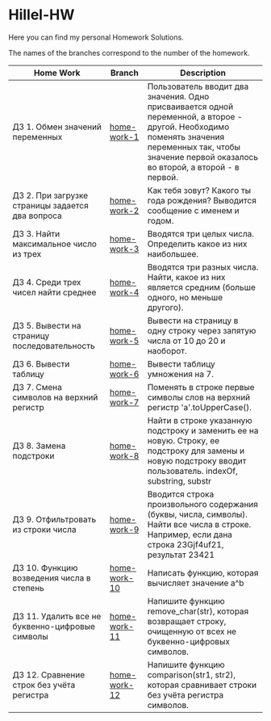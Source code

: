 # Hillel-HW

Here you can find my personal Homework Solutions.

The names of the branches correspond to the number of the homework.

| Home Work | Branch | Description |
| ----------|----------------|-------------|
| ДЗ 1. Обмен значений переменных | [home-work-1](https://github.com/Vika1990Z/Hillel-HW/tree/home-work-1) | Пользователь вводит два значения. Одно присваивается одной переменной, а второе - другой. Необходимо поменять значения переменных так, чтобы значение первой оказалось во второй, а второй - в первой. | 
| ДЗ 2. При загрузке страницы задается два вопроса | [home-work-2](https://github.com/Vika1990Z/Hillel-HW/tree/home-work-2) | Как тебя зовут? Какого ты года рождения? Выводится сообщение с именем и годом. |
| ДЗ 3. Найти максимальное число из трех | [home-work-3](https://github.com/Vika1990Z/Hillel-HW/tree/home-work-3) | Вводятся три целых числа. Определить какое из них наибольшее. |
| ДЗ 4. Среди трех чисел найти среднее | [home-work-4](https://github.com/Vika1990Z/Hillel-HW/tree/home-work-4) | Вводятся три разных числа. Найти, какое из них является средним (больше одного, но меньше другого). |
| ДЗ 5. Вывести на страницу последовательность | [home-work-5](https://github.com/Vika1990Z/Hillel-HW/tree/home-work-5) | Вывести на страницу в одну строку через запятую числа от 10 до 20 и наоборот. |
| ДЗ 6. Вывести таблицу | [home-work-6](https://github.com/Vika1990Z/Hillel-HW/tree/home-work-6) | Вывести таблицу умножения на 7. |
| ДЗ 7. Смена символов на верхний регистр | [home-work-7](https://github.com/Vika1990Z/Hillel-HW/tree/home-work-7) | Поменять в строке первые символы слов на верхний регистр 'a'.toUpperCase(). |
| ДЗ 8. Замена подстроки | [home-work-8](https://github.com/Vika1990Z/Hillel-HW/tree/home-work-8) | Найти в строке указанную подстроку и заменить ее на новую. Строку, ее подстроку для замены и новую подстроку вводит пользователь. indexOf, substring, substr |
| ДЗ 9. Отфильтровать из строки числа | [home-work-9](https://github.com/Vika1990Z/Hillel-HW/tree/home-work-9) | Вводится строка произвольного содержания (буквы, числа, символы). Найти все числа в строке. Например, если дана строка 23Gjf4uf21, результат 23421 |
| ДЗ 10. Функцию возведения числа в степень | [home-work-10](https://github.com/Vika1990Z/Hillel-HW/tree/home-work-10) | Написать функцию, которая вычисляет значение а^b |
| ДЗ 11. Удалить все не буквенно-цифровые символы | [home-work-11](https://github.com/Vika1990Z/Hillel-HW/tree/home-work-11) | Напишите функцию remove_char(str), которая возвращает строку, очищенную от всех не буквенно-цифровых символов. |
| ДЗ 12. Сравнение строк без учёта регистра | [home-work-12](https://github.com/Vika1990Z/Hillel-HW/tree/home-work-12) | Напишите функцию comparison(str1, str2), которая сравнивает строки без учёта регистра символов. |






